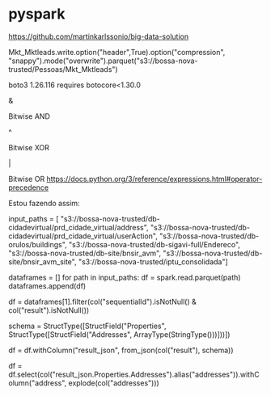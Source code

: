 # pyspark

https://github.com/martinkarlssonio/big-data-solution

Mkt_Mktleads.write.option("header",True).option("compression", "snappy").mode("overwrite").parquet("s3://bossa-nova-trusted/Pessoas/Mkt_Mktleads")

boto3 1.26.116 requires botocore<1.30.0

&

Bitwise AND

^

Bitwise XOR

|

Bitwise OR
https://docs.python.org/3/reference/expressions.html#operator-precedence



Estou fazendo assim:

input_paths = [ "s3://bossa-nova-trusted/db-cidadevirtual/prd_cidade_virtual/address",
                "s3://bossa-nova-trusted/db-cidadevirtual/prd_cidade_virtual/userAction",
                "s3://bossa-nova-trusted/db-orulos/buildings",
                "s3://bossa-nova-trusted/db-sigavi-full/Endereco",
                "s3://bossa-nova-trusted/db-site/bnsir_avm",
                "s3://bossa-nova-trusted/db-site/bnsir_avm_site",
                "s3://bossa-nova-trusted/iptu_consolidada"]

dataframes = []
for path in input_paths:
    df = spark.read.parquet(path)
    dataframes.append(df)

df = dataframes[1].filter(col("sequentialId").isNotNull() & col("result").isNotNull())

schema = StructType([StructField("Properties", StructType([StructField("Addresses", ArrayType(StringType()))]))])

df = df.withColumn("result_json", from_json(col("result"), schema))

df = df.select(col("result_json.Properties.Addresses").alias("addresses")).withColumn("address", explode(col("addresses")))
